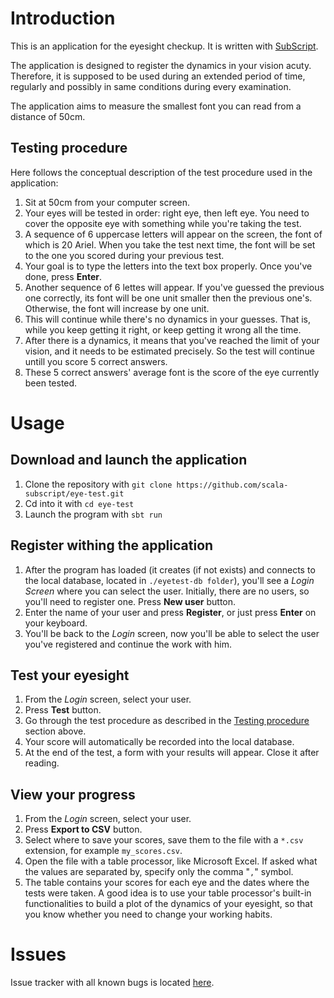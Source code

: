 # Introduction

This is an application for the eyesight checkup. It is written with [SubScript](https://github.com/scala-subscript/subscript).

The application is designed to register the dynamics in your vision acuty. Therefore, it is supposed to be used during an extended period of time, regularly and possibly in same conditions during every examination.

The application aims to measure the smallest font you can read from a distance of 50cm.

## Testing procedure
Here follows the conceptual description of the test procedure used in the application:

1. Sit at 50cm from your computer screen.
2. Your eyes will be tested in order: right eye, then left eye. You need to cover the opposite eye with something while you're taking the test.
3. A sequence of 6 uppercase letters will appear on the screen, the font of which is 20 Ariel. When you take the test next time, the font will be set to the one you scored during your previous test.
4. Your goal is to type the letters into the text box properly. Once you've done, press **Enter**.
5. Another sequence of 6 lettes will appear. If you've guessed the previous one correctly, its font will be one unit smaller then the previous one's. Otherwise, the font will increase by one unit.
6. This will continue while there's no dynamics in your guesses. That is, while you keep getting it right, or keep getting it wrong all the time.
7. After there is a dynamics, it means that you've reached the limit of your vision, and it needs to be estimated precisely. So the test will continue untill you score 5 correct answers.
8. These 5 correct answers' average font is the score of the eye currently been tested.

# Usage

## Download and launch the application
1. Clone the repository with `git clone https://github.com/scala-subscript/eye-test.git`
2. Cd into it with `cd eye-test`
3. Launch the program with `sbt run`

## Register withing the application
1. After the program has loaded (it creates (if not exists) and connects to the local database, located in `./eyetest-db folder`), you'll see a *Login Screen* where you can select the user. Initially, there are no users, so you'll need to register one. Press **New user** button.
2. Enter the name of your user and press **Register**, or just press **Enter** on your keyboard.
3. You'll be back to the *Login* screen, now you'll be able to select the user you've registered and continue the work with him.

## Test your eyesight
1. From the *Login* screen, select your user.
2. Press **Test** button.
3. Go through the test procedure as described in the [Testing procedure](https://github.com/scala-subscript/eye-test#testing-procedure) section above.
4. Your score will automatically be recorded into the local database.
5. At the end of the test, a form with your results will appear. Close it after reading.

## View your progress
1. From the *Login* screen, select your user.
2. Press **Export to CSV** button.
3. Select where to save your scores, save them to the file with a `*.csv` extension, for example `my_scores.csv`.
4. Open the file with a table processor, like Microsoft Excel. If asked what the values are separated by, specify only the comma "`,`" symbol.
5. The table contains your scores for each eye and the dates where the tests were taken. A good idea is to use your table processor's built-in functionalities to build a plot of the dynamics of your eyesight, so that you know whether you need to change your working habits.

# Issues
Issue tracker with all known bugs is located [here](https://github.com/scala-subscript/eye-test/issues).